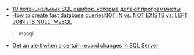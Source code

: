 + [10 потенциальных SQL ошибок, которые делают программисты](https://habrahabr.ru/post/208264/)
+ [How to create fast database queriesNOT IN vs. NOT EXISTS vs. LEFT JOIN / IS NULL: MySQL](https://explainextended.com/2009/09/18/not-in-vs-not-exists-vs-left-join-is-null-mysql/)

> mssql

+ [Get an alert when a certain record changes in SQL Server](http://solutioncenter.apexsql.com/get-an-alert-when-a-certain-record-changes/)
